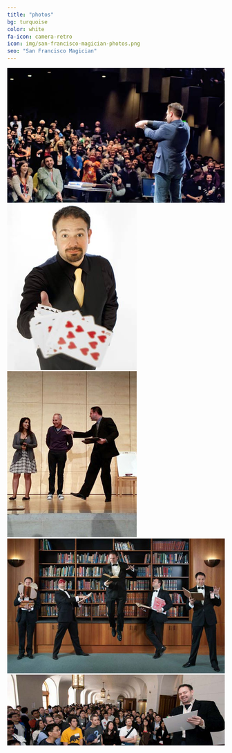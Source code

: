 ```yaml
---
title: "photos"
bg: turquoise
color: white
fa-icon: camera-retro
icon: img/san-francisco-magician-photos.png
seo: "San Francisco Magician"
---
```


<div>
<img class="row big column"   src="img/gallery/comedy-magician.jpg" alt="Comedy Magician" title="Comedy Magician" />
<img class="row small column" src="img/gallery/corporate-comedy-magician.jpg"  alt="Corporate Comedy Magician" title="Corporate Comedy Magician"/>
<img class="row small column" src="img/gallery/corporate-magician-bay-area.jpg"      alt="Corporate Magician Bay Area" title="Corporate Magician Bay Area" />
<img class="row big column"   src="img/gallery/robert-strong-magician.jpg"      alt="Robert Strong Magician" title="Robert Strong Magician" />
<img class="row full column"  src="img/gallery/comedy-magic-san-francisco.jpg" alt="Comedy Magic San Francisco" title="Comedy Magic San Francisco" />
</div>

